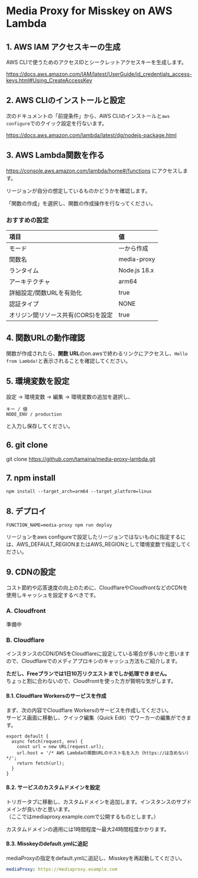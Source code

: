 # Media Proxy for Misskey on AWS Lambda
## 1. AWS IAM アクセスキーの生成
AWS CLIで使うためのアクセスIDとシークレットアクセスキーを生成します。

https://docs.aws.amazon.com/IAM/latest/UserGuide/id_credentials_access-keys.html#Using_CreateAccessKey

## 2. AWS CLIのインストールと設定
次のドキュメントの「前提条件」から、AWS CLIのインストールと`aws configure`でのクイック設定を行ないます。

https://docs.aws.amazon.com/lambda/latest/dg/nodejs-package.html

## 3. AWS Lambda関数を作る
https://console.aws.amazon.com/lambda/home#/functions にアクセスします。

リージョンが自分の想定しているものかどうかを確認します。

「関数の作成」を選択し、関数の作成操作を行なってください。

### おすすめの設定

|項目|値|
|:-|:-|
|モード|一から作成|
|関数名|media-proxy|
|ランタイム|Node.js 18.x|
|アーキテクチャ|arm64|
|詳細設定/関数URLを有効化|true|
|認証タイプ|NONE|
|オリジン間リソース共有(CORS)を設定|true|

## 4. 関数URLの動作確認
関数が作成されたら、**関数 URL**のon.awsで終わるリンクにアクセスし、`Hello from Lambda!`と表示されることを確認してください。

## 5. 環境変数を設定
設定 → 環境変数 → 編集 → 環境変数の追加を選択し、

```
キー / 値
NODE_ENV / production
```

と入力し保存してください。

## 6. git clone
git clone https://github.com/tamaina/media-proxy-lambda.git

## 7. npm install

```
npm install --target_arch=arm64 --target_platform=linux
```

## 8. デプロイ
```
FUNCTION_NAME=media-proxy npm run deploy
```

リージョンをaws configureで設定したリージョンではないものに指定するには、AWS_DEFAULT_REGIONまたはAWS_REGIONとして環境変数で指定してください。

## 9. CDNの設定
コスト節約や応答速度の向上のために、CloudflareやCloudfrontなどのCDNを使用しキャッシュを設定するべきです。

### A. Cloudfront
準備中

<!--
#### A.1. Cloudfrontのディストリビューションを作成
https://console.aws.amazon.com/cloudfront/v3/home#/distributions/create にアクセスし、Cloudfrontのディストリビューションを作成します。

|項目|値|
|:-|:-|
|オリジンドメイン|AWS Lambdaの関数URLのホスト名を入力（https://は含めない）|
|プロトコル|HTTPSのみ|
|...|...|
|料金クラス|北米、欧州、アジア、中東、アフリカを使用|
|サポートされている HTTP バージョン|HTTP/2, HTTP/3|
|標準ログ記録|ともにオフ|
|説明|Misskey Media Proxy|

#### B.3. Misskeyのdefault.ymlに追記
mediaProxyの指定をdefault.ymlに追記し、Misskeyを再起動してください。

```yml
mediaProxy: https://~~~~~.cloudfront.net // ディストリビューションドメイン名を設定します
```
-->
### B. Cloudflare
インスタンスのCDN/DNSをCloudflareに設定している場合が多いかと思いますので、Cloudflareでのメディアプロキシのキャッシュ方法もご紹介します。

**ただし、Freeプランでは1日10万リクエストまでしか処理できません。**  
ちょっと割に合わないので、Cloudfrontを使った方が賢明な気がします。

#### B.1. Cloudflare Workersのサービスを作成
まず、次の内容でCloudflare Workersのサービスを作成してください。  
サービス画面に移動し、クイック編集（Quick Edit）でワーカーの編集ができます。

```
export default {
  async fetch(request, env) {
    const url = new URL(request.url);
    url.host = '/* AWS Lambdaの関数URLのホスト名を入力（https://は含めない） */';
    return fetch(url);
  }
}
```

#### B.2. サービスのカスタムドメインを設定
トリガータブに移動し、カスタムドメインを追加します。インスタンスのサブドメインが良いかと思います。  
（ここではmediaproxy.example.comで公開するものとします。）

カスタムドメインの適用には1時間程度〜最大24時間程度かかります。

#### B.3. Misskeyのdefault.ymlに追記
mediaProxyの指定をdefault.ymlに追記し、Misskeyを再起動してください。

```yml
mediaProxy: https://mediaproxy.example.com
```

